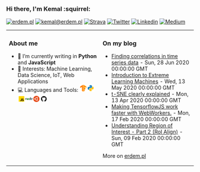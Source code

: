 ### Hi there, I'm Kemal :squirrel:

[![erdem.pl](https://img.shields.io/static/v1?label=erdem.pl&message=%20&color=yellow&logo=&style=flat-square&logoColor=white)](https://erdem.pl/)
[![kemal@erdem.pl](https://img.shields.io/static/v1?label=kemal@erdem.pl&message=%20&color=red&logo=gmail&style=flat-square&logoColor=white)](mailto:kemal@erdem.pl)
[![Strava](https://img.shields.io/static/v1?label=Strava&message=%20&color=FC4C02&logo=Strava&style=flat-square&logoColor=white)](https://www.strava.com/athletes/24062720)
[![Twitter](https://img.shields.io/static/v1?label=Twitter&message=%20&color=1ca0f1&logo=Twitter&style=flat-square&logoColor=white)](https://www.twitter.com/burnpiro/)
[![Linkedin](https://img.shields.io/static/v1?label=Linkedin&message=%20&color=0e76a8&logo=Linkedin&style=flat-square&logoColor=white)](https://www.linkedin.com/in/kemal-erdem-74837580)
[![Medium](https://img.shields.io/static/v1?label=Medium&message=%20&color=black&logo=Medium&style=flat-square&logoColor=white)](https://medium.com/@kemalpiro)

<table><tr><td valign="top" width="50%">

### About me

- :notebook: I’m currently writing in **Python** and **JavaScript**
- :pushpin: Interests: Machine Learning, Data Science, IoT, Web Applications
- :computer: Languages and Tools: <img height="20" src="https://raw.githubusercontent.com/burnpiro/burnpiro/master/images/tf-logo.png" /><img height="20" src="https://raw.githubusercontent.com/burnpiro/burnpiro/master/images/python.png" /><img height="20" src="https://raw.githubusercontent.com/burnpiro/burnpiro/master/images/javascript.png" /><img height="20" src="https://raw.githubusercontent.com/burnpiro/burnpiro/master/images/nodejs.png" /><img height="20" src="https://raw.githubusercontent.com/burnpiro/burnpiro/master/images/ubuntu.png" /><img height="20" src="https://raw.githubusercontent.com/burnpiro/burnpiro/master/images/github.png" />

</td><td valign="top" width="50%">

### On my blog
<!-- blog starts -->
* [Finding correlations in time series data](https://erdem.pl/2020/06/finding-correlations-in-time-series-data) - Sun, 28 Jun 2020 00:00:00 GMT
* [Introduction to Extreme Learning Machines](https://erdem.pl/2020/05/introduction-to-extreme-learning-machines) - Wed, 13 May 2020 00:00:00 GMT
* [t-SNE clearly explained](https://erdem.pl/2020/04/t-sne-clearly-explained) - Mon, 13 Apr 2020 00:00:00 GMT
* [Making TensorflowJS work faster with WebWorkers.](https://erdem.pl/2020/02/making-tensorflow-js-work-faster-with-web-workers) - Mon, 17 Feb 2020 00:00:00 GMT
* [Understanding Region of Interest - Part 2 (RoI Align)](https://erdem.pl/2020/02/understanding-region-of-interest-part-2-ro-i-align) - Sun, 09 Feb 2020 00:00:00 GMT
<!-- blog ends -->
More on [erdem.pl](https://erdem.pl/)
</td></tr></table>